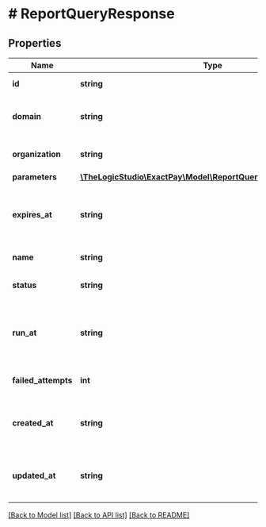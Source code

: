 # # ReportQueryResponse

## Properties

Name | Type | Description | Notes
------------ | ------------- | ------------- | -------------
**id** | **string** | The Report identifier. | [optional]
**domain** | **string** | The domain of the Report to be generated. | [optional]
**organization** | **string** | The Organization identifier. | [optional]
**parameters** | [**\TheLogicStudio\ExactPay\Model\ReportQueryResponseParameters**](ReportQueryResponseParameters.md) |  | [optional]
**expires_at** | **string** | The date and time when the Report will be unavailable. | [optional]
**name** | **string** | The Report name. | [optional]
**status** | **string** | The Report&#39;s status. | [optional]
**run_at** | **string** | The date and time when the Report started generating. | [optional]
**failed_attempts** | **int** | Attempts generating the Report. | [optional]
**created_at** | **string** | The date and time when the Report is created. | [optional]
**updated_at** | **string** | The date and time when the Report is updated. | [optional]

[[Back to Model list]](../../README.md#models) [[Back to API list]](../../README.md#endpoints) [[Back to README]](../../README.md)
